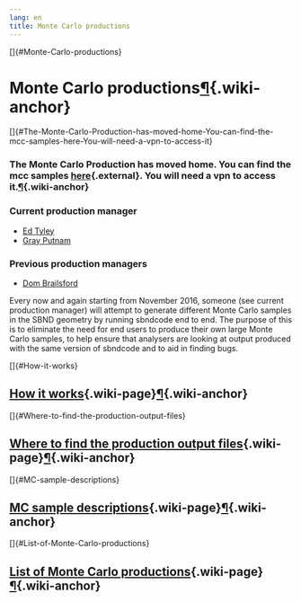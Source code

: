 ```yaml
---
lang: en
title: Monte Carlo productions
---
```


[]{#Monte-Carlo-productions}

Monte Carlo productions[¶](#Monte-Carlo-productions){.wiki-anchor}
==================================================================

[]{#The-Monte-Carlo-Production-has-moved-home-You-can-find-the-mcc-samples-here-You-will-need-a-vpn-to-access-it}

### The Monte Carlo Production has moved home. You can find the mcc samples [here](https://sbnd-data.fnal.gov/index.html){.external}. You will need a vpn to access it.[¶](#The-Monte-Carlo-Production-has-moved-home-You-can-find-the-mcc-samples-here-You-will-need-a-vpn-to-access-it){.wiki-anchor}

### Current production manager

-   [Ed Tyley](mailto:e.tyley@sheffield.ac.uk)
-   [Gray Putnam](mailto:grayputnam@uchicago.edu)

### Previous production managers

-   [Dom Brailsford](mailto:d.brailsford@lancaster.ac.uk)

Every now and again starting from November 2016, someone (see current
production manager) will attempt to generate different Monte Carlo
samples in the SBND geometry by running sbndcode end to end. The purpose
of this is to eliminate the need for end users to produce their own
large Monte Carlo samples, to help ensure that analysers are looking at
output produced with the same version of sbndcode and to aid in finding
bugs.

[]{#How-it-works}

[How it works](How_it_works.html){.wiki-page}[¶](#How-it-works){.wiki-anchor}
-----------------------------------------------------------------------------

[]{#Where-to-find-the-production-output-files}

[Where to find the production output files](Where_to_find_the_production_output_files.html){.wiki-page}[¶](#Where-to-find-the-production-output-files){.wiki-anchor}
--------------------------------------------------------------------------------------------------------------------------------------------------------------------

[]{#MC-sample-descriptions}

[MC sample descriptions](MC_sample_descriptions.html){.wiki-page}[¶](#MC-sample-descriptions){.wiki-anchor}
-----------------------------------------------------------------------------------------------------------

[]{#List-of-Monte-Carlo-productions}

[List of Monte Carlo productions](List_of_Monte_Carlo_productions.html){.wiki-page}[¶](#List-of-Monte-Carlo-productions){.wiki-anchor}
--------------------------------------------------------------------------------------------------------------------------------------
